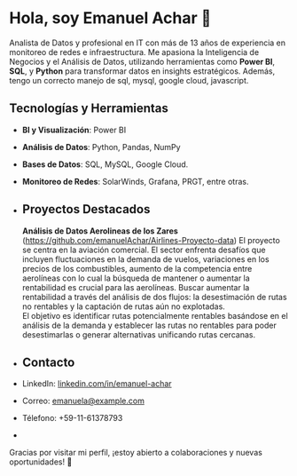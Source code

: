 # Hola, soy Emanuel Achar 👋

Analista de Datos y profesional en IT con más de 13 años de experiencia en monitoreo de redes e infraestructura. Me apasiona la Inteligencia de Negocios y el Análisis de Datos, utilizando herramientas como **Power BI**, **SQL**, y **Python** para transformar datos en insights estratégicos. Además, tengo un correcto manejo de sql, mysql, google cloud, javascript. 

## Tecnologías y Herramientas
- **BI y Visualización**: Power BI
- **Análisis de Datos**: Python, Pandas, NumPy
- **Bases de Datos**: SQL, MySQL, Google Cloud.
- **Monitoreo de Redes**: SolarWinds, Grafana, PRGT, entre otras.

- ## Proyectos Destacados
   **Análisis de Datos Aerolineas de los Zares** (https://github.com/emanuelAchar/Airlines-Proyecto-data) El proyecto se centra en la aviación comercial. El sector enfrenta desafíos que incluyen fluctuaciones en la demanda 
 de vuelos, variaciones en los precios de los combustibles, aumento de la competencia entre aerolíneas con lo cual la búsqueda de mantener o aumentar la rentabilidad es crucial para las aerolíneas. 
 Buscar aumentar la rentabilidad a través del análisis de dos flujos: la desestimación de rutas no rentables y la captación de rutas aún no explotadas.  
 El objetivo es identificar rutas potencialmente rentables basándose en el análisis de la demanda y establecer las rutas no rentables para poder desestimarlas o generar alternativas unificando rutas cercanas.

- ## Contacto
- LinkedIn: [linkedin.com/in/emanuel-achar](https://www.linkedin.com/in/emanuel-achar)
- Correo: emanuela@example.com
- Télefono: +59-11-61378793
- 
Gracias por visitar mi perfil, ¡estoy abierto a colaboraciones y nuevas oportunidades! 🚀
